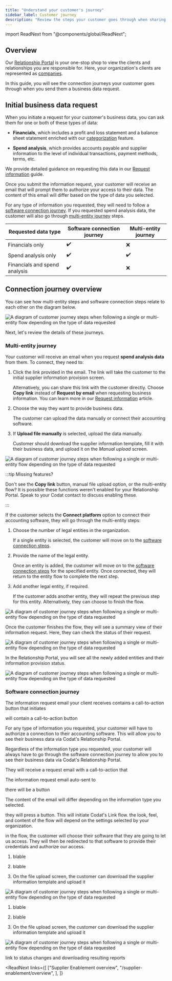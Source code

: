```yaml
---
title: "Understand your customer's journey"
sidebar_label: Customer journey
description: "Review the steps your customer goes through when sharing their financial and spend information"
---
```


import ReadNext from "@components/global/ReadNext";

## Overview

Our [Relationship Portal](https://relationships.codat.io/) is your one-stop shop to view the clients and relationships you are responsible for. Here, your organization's clients are represented as [companies](../../terms/company). 

In this guide, you will see the connection journeys your customer goes through when you send them a business data request. 

## Initial business data request

When you initiate a request for your customer's business data, you can ask them for one or both of these types of data:

- **Financials**, which includes a profit and loss statement and a balance sheet statement enriched with our [categorization](/lending/features/financial-statements-overview#categorized-financial-accounts) feature.

- **Spend analysis**, which provides accounts payable and supplier information to the level of individual transactions, payment methods, terms, etc.

We provide detailed guidance on requesting this data in our [Request information](/supplier-enablement/guides/manage-relationships) guide.

Once you submit the information request, your customer will receive an email that will prompt them to authorize your access to their data. The content of this email will differ based on the type of data you selected.

For any type of information you requested, they will need to follow a [software connection journey](/supplier-enablement/guides/customer-journey#software-connection-journey). If you requested spend analysis data, the customer will also go through [multi-entity journey](/supplier-enablement/guides/customer-journey#multi-entity-connection-journey) steps.

| Requested data type  | Software connection journey | Multi-entity journey |
|----------------------|-----------------------------|----------------------|
| Financials only      | ✔️                           | ❌                    |
| Spend analysis only           | ✔️                           | ✔️                    |
| Financials and spend analysis| ✔️                           | ❌                    |

## Connection journey overview

You can see how multi-entity steps and software connection steps relate to each other on the diagram below.

![A diagram of customer journey steps when following a single or multi-entity flow depending on the type of data requested](/img/supplier-enablement/0101-se-customer-journey-diagram.png)

Next, let's review the details of these journeys.

### Multi-entity journey

Your customer will receive an email when you request **spend analysis data** from them. To connect, they need to: 

1. Click the link provided in the email. The link will take the customer to the initial supplier information provision screen.

    Alternatively, you can share this link with the customer directly. Choose **Copy link** instead of **Request by email** when requesting business information. You can learn more in our [Request information](/supplier-enablement/guides/manage-relationships) article.

2. Choose the way they want to provide business data. 

    The customer can upload the data manually or connect their accounting software.

3. If **Upload file manually** is selected, upload the data manually.

    Customer should download the supplier information template, fill it with their business data, and upload it on the _Manual upload_ screen.

![A diagram of customer journey steps when following a single or multi-entity flow depending on the type of data requested](/img/supplier-enablement/0104-customer-journey-123.png)

:::tip Missing features?

Don't see the **Copy link** button, manual file upload option, or the multi-entity flow? It is possible these functions weren't enabled for your Relationship Portal. Speak to your Codat contact to discuss enabling these.

:::

If the customer selects the **Connect platform** option to connect their accounting software, they will go through the multi-entity steps:

1. Choose the number of legal entities in the organization.

    If a single entity is selected, the customer will move on to the [software connection steps](/supplier-enablement/guides/customer-journey#software-connection-journey).

2. Provide the name of the legal entity.

    Once an entity is added, the customer will move on to the [software connection steps](/supplier-enablement/guides/customer-journey#software-connection-journey) for the specified entity. Once connected, they will return to the entity flow to complete the next step.

3. Add another legal entity, if required.

    If the customer adds another entity, they will repeat the previous step for this entity. Alternatively, they can choose to finish the flow.

![A diagram of customer journey steps when following a single or multi-entity flow depending on the type of data requested](/img/supplier-enablement/0105-customer-journey-456.png)

Once the customer finishes the flow, they will see a summary view of their information request. Here, they can check the status of their request.

![A diagram of customer journey steps when following a single or multi-entity flow depending on the type of data requested](/img/supplier-enablement/0106-information-request.png)

In the Relationship Portal, you will see all the newly added entities and their information provision status. 

![A diagram of customer journey steps when following a single or multi-entity flow depending on the type of data requested](/img/supplier-enablement/0107-rm-multientity.png)

### Software connection journey



The information request email your client receives contains a call-to-action button that initiates 

will contain a call-to-action button 

For any type of information you requested, your customer will have to authorize a connection to their accounting software. This will allow you to see their business data via Codat's Relationship Portal. 




Regardless of the information type you requested, your customer will always have to go through the software connection journey to allow you to see their business data via Codat's Relationship Portal. 

They will receive a request email with a call-to-action that 

The information request email auto-sent to 

there will be a button

The content of the email will differ depending on the information type you selected.

they will press a button. This will initiate Codat's Link flow. the look, feel, and content of the flow will depend on the settings selected by your organization. 

in the flow, the customer will choose their software that they are going to let us access. They will then be redirected to that software to provide their credentials and authorize our access. 

1. blable

2. blable

3. On the file upload screen, the customer can download the supplier information template and upload it 

![A diagram of customer journey steps when following a single or multi-entity flow depending on the type of data requested](/img/supplier-enablement/0108-platform-123.png)

1. blable

2. blable

3. On the file upload screen, the customer can download the supplier information template and upload it 

![A diagram of customer journey steps when following a single or multi-entity flow depending on the type of data requested](/img/supplier-enablement/0109-platform-45.png)

link to status changes and downloading resulting reports








<ReadNext
  links={[
    ["Supplier Enablement overview", "/supplier-enablement/overview", ],
  ]}
>
</ReadNext>